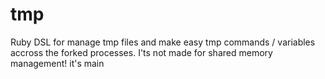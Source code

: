tmp
===

Ruby DSL for manage tmp files and make easy tmp commands / variables accross the forked processes. I'ts not made for shared memory management! it's main 
